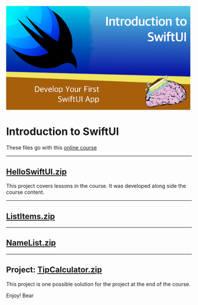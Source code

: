 <img src="https://github.com/bearc0025/onlineCourses/blob/main/IntroSwiftUI/icon.png?raw=true" alt="iOS UI" style="width:500px;"/>

# Introduction to SwiftUI

These files go with this [online course]()

<hr/>

## [HelloSwiftUI.zip](https://github.com/bearc0025/onlineCourses/raw/main/IntroSwiftUI/HelloSwiftUI.zip)

This project covers lessons in the course. It was developed along side the course content.

<hr/>

## [ListItems.zip](https://github.com/bearc0025/onlineCourses/raw/main/IntroSwiftUI/ListItems.zip)

<hr/>

## [NameList.zip](https://github.com/bearc0025/onlineCourses/raw/main/IntroSwiftUI/NameList.zip)

<hr/>

## Project: [TipCalculator.zip](https://github.com/bearc0025/onlineCourses/raw/main/IntroiOSUI/TipCalculator.zip)

This project is one possible solution for the project at the end of the course. 

Enjoy!
Bear


